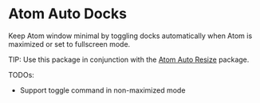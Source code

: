 # Atom Auto Docks

Keep Atom window minimal by toggling docks automatically when Atom is maximized
or set to fullscreen mode.

TIP: Use this package in conjunction with the
[Atom Auto Resize](https://atom.io/packages/atom-auto-resize) package.

TODOs:
* Support toggle command in non-maximized mode
